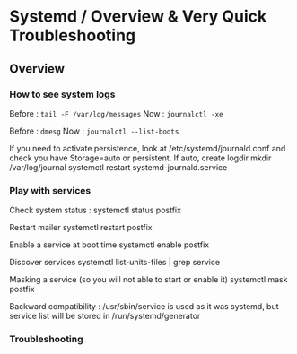 # Systemd / Overview & Very Quick Troubleshooting

## Overview

### How to see system logs

Before : `tail -F /var/log/messages`
Now : `journalctl -xe`

Before : `dmesg`
Now : `journalctl --list-boots`

If you need to activate persistence, look at /etc/systemd/journald.conf and check you have Storage=auto or persistent.
If auto, create logdir
    mkdir /var/log/journal
    systemctl restart systemd-journald.service

### Play with services

Check system status : 
    systemctl status postfix

Restart mailer
    systemctl restart postfix

Enable a service at boot time
    systemctl enable postfix

Discover services
    systemctl list-units-files | grep service

Masking a service (so you will not able to start or enable it)
    systemctl mask postfix

Backward compatibility : /usr/sbin/service is used as it was systemd, but service list will be stored in /run/systemd/generator

### Troubleshooting

